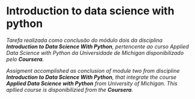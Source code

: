 # Introduction to data science with python

*Tarefa realizada como conclusão do módulo dois da disciplina **Introduction to Data Science With Python**, pertencente ao 
curso *Applied Data Science with Python* da Universidade de Michigan disponibilizado pelo **Coursera**.*

*Assigment accomplished as conclusion of module two from discipline **Introduction to Data Science With Python**, that integrate the 
course **Applied Data Science with Python** from University of Michigan. This apllied course is disponibilizied from the **Coursera**.*
